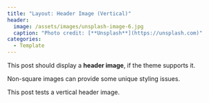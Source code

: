 ```yaml
---
title: "Layout: Header Image (Vertical)"
header:
  image: /assets/images/unsplash-image-6.jpg
  caption: "Photo credit: [**Unsplash**](https://unsplash.com)"
categories:
  - Template
---
```


This post should display a **header image**, if the theme supports it.

Non-square images can provide some unique styling issues.

This post tests a vertical header image.
